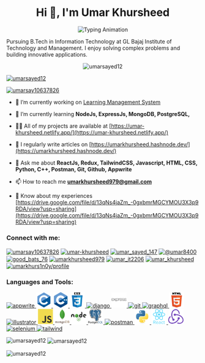 <h1 align="center">Hi 👋, I'm Umar Khursheed</h1>
<p align="center">
  <img src="https://readme-typing-svg.herokuapp.com?font=Fira+Code&size=22&pause=1000&color=F75C7E&width=435&lines=Full+Stack+Web+Developer;Graphic+Designer" alt="Typing Animation" />
</p>
Pursuing B.Tech in Information Technology at GL Bajaj Institute of Technology and Management. I enjoy solving complex problems and building innovative applications.
<p align="center"> <img src="https://komarev.com/ghpvc/?username=umarsayed12&label=Profile%20views&color=0e75b6&style=flat" alt="umarsayed12" /> </p>

<p align="left"> <a href="https://github.com/ryo-ma/github-profile-trophy"><img src="https://github-profile-trophy.vercel.app/?username=umarsayed12" alt="umarsayed12" /></a> </p>

<p align="left"> <a href="https://twitter.com/umarsay10637826" target="blank"><img src="https://img.shields.io/twitter/follow/umarsay10637826?logo=twitter&style=for-the-badge" alt="umarsay10637826" /></a> </p>

- 🔭 I’m currently working on [Learning Management System](https://github.com/umarsayed12/Learning-Management-System)

- 🌱 I’m currently learning **NodeJs, ExpressJs, MongoDB, PostgreSQL,**

- 👨‍💻 All of my projects are available at [https://umar-khursheed.netlify.app/](https://umar-khursheed.netlify.app/)

- 📝 I regularly write articles on [https://umarkhursheed.hashnode.dev/](https://umarkhursheed.hashnode.dev/)

- 💬 Ask me about **ReactJs, Redux, TailwindCSS, Javascript, HTML, CSS, Python, C++, Postman, Git, Github, Appwrite**

- 📫 How to reach me **umarkhursheed979@gmail.com**

- 📄 Know about my experiences [https://drive.google.com/file/d/13qNs4jaZm_-0gxbmrMGCYMOU3X3p9RDA/view?usp=sharing](https://drive.google.com/file/d/13qNs4jaZm_-0gxbmrMGCYMOU3X3p9RDA/view?usp=sharing)

<h3 align="left">Connect with me:</h3>
<p align="left">
<a href="https://twitter.com/umarsay10637826" target="blank"><img align="center" src="https://raw.githubusercontent.com/rahuldkjain/github-profile-readme-generator/master/src/images/icons/Social/twitter.svg" alt="umarsay10637826" height="30" width="40" /></a>
<a href="https://linkedin.com/in/umar-khursheed" target="blank"><img align="center" src="https://raw.githubusercontent.com/rahuldkjain/github-profile-readme-generator/master/src/images/icons/Social/linked-in-alt.svg" alt="umar-khursheed" height="30" width="40" /></a>
<a href="https://instagram.com/umar_sayed_147" target="blank"><img align="center" src="https://raw.githubusercontent.com/rahuldkjain/github-profile-readme-generator/master/src/images/icons/Social/instagram.svg" alt="umar_sayed_147" height="30" width="40" /></a>
<a href="https://hashnode.com/@umar8400" target="blank"><img align="center" src="https://raw.githubusercontent.com/rahuldkjain/github-profile-readme-generator/master/src/images/icons/Social/hashnode.svg" alt="@umar8400" height="30" width="40" /></a>
<a href="https://www.codechef.com/users/good_bats_76" target="blank"><img align="center" src="https://cdn.jsdelivr.net/npm/simple-icons@3.1.0/icons/codechef.svg" alt="good_bats_76" height="30" width="40" /></a>
<a href="https://www.hackerrank.com/umarkhursheed979" target="blank"><img align="center" src="https://raw.githubusercontent.com/rahuldkjain/github-profile-readme-generator/master/src/images/icons/Social/hackerrank.svg" alt="umarkhursheed979" height="30" width="40" /></a>
<a href="https://codeforces.com/profile/umar_it2206" target="blank"><img align="center" src="https://raw.githubusercontent.com/rahuldkjain/github-profile-readme-generator/master/src/images/icons/Social/codeforces.svg" alt="umar_it2206" height="30" width="40" /></a>
<a href="https://www.leetcode.com/umar_khursheed" target="blank"><img align="center" src="https://raw.githubusercontent.com/rahuldkjain/github-profile-readme-generator/master/src/images/icons/Social/leet-code.svg" alt="umar_khursheed" height="30" width="40" /></a>
<a href="https://auth.geeksforgeeks.org/user/umarkhurs1n0y/profile" target="blank"><img align="center" src="https://raw.githubusercontent.com/rahuldkjain/github-profile-readme-generator/master/src/images/icons/Social/geeks-for-geeks.svg" alt="umarkhurs1n0y/profile" height="30" width="40" /></a>
</p>

<h3 align="left">Languages and Tools:</h3>
<p align="left"> <a href="https://appwrite.io" target="_blank" rel="noreferrer"> <img src="https://www.vectorlogo.zone/logos/appwriteio/appwriteio-icon.svg" alt="appwrite" width="40" height="40"/> </a> <a href="https://www.cprogramming.com/" target="_blank" rel="noreferrer"> <img src="https://raw.githubusercontent.com/devicons/devicon/master/icons/c/c-original.svg" alt="c" width="40" height="40"/> </a> <a href="https://www.w3schools.com/cpp/" target="_blank" rel="noreferrer"> <img src="https://raw.githubusercontent.com/devicons/devicon/master/icons/cplusplus/cplusplus-original.svg" alt="cplusplus" width="40" height="40"/> </a> <a href="https://www.w3schools.com/css/" target="_blank" rel="noreferrer"> <img src="https://raw.githubusercontent.com/devicons/devicon/master/icons/css3/css3-original-wordmark.svg" alt="css3" width="40" height="40"/> </a> <a href="https://www.djangoproject.com/" target="_blank" rel="noreferrer"> <img src="https://cdn.worldvectorlogo.com/logos/django.svg" alt="django" width="40" height="40"/> </a> <a href="https://expressjs.com" target="_blank" rel="noreferrer"> <img src="https://raw.githubusercontent.com/devicons/devicon/master/icons/express/express-original-wordmark.svg" alt="express" width="40" height="40"/> </a> <a href="https://git-scm.com/" target="_blank" rel="noreferrer"> <img src="https://www.vectorlogo.zone/logos/git-scm/git-scm-icon.svg" alt="git" width="40" height="40"/> </a> <a href="https://graphql.org" target="_blank" rel="noreferrer"> <img src="https://www.vectorlogo.zone/logos/graphql/graphql-icon.svg" alt="graphql" width="40" height="40"/> </a> <a href="https://www.w3.org/html/" target="_blank" rel="noreferrer"> <img src="https://raw.githubusercontent.com/devicons/devicon/master/icons/html5/html5-original-wordmark.svg" alt="html5" width="40" height="40"/> </a> <a href="https://www.adobe.com/in/products/illustrator.html" target="_blank" rel="noreferrer"> <img src="https://www.vectorlogo.zone/logos/adobe_illustrator/adobe_illustrator-icon.svg" alt="illustrator" width="40" height="40"/> </a> <a href="https://developer.mozilla.org/en-US/docs/Web/JavaScript" target="_blank" rel="noreferrer"> <img src="https://raw.githubusercontent.com/devicons/devicon/master/icons/javascript/javascript-original.svg" alt="javascript" width="40" height="40"/> </a> <a href="https://www.mongodb.com/" target="_blank" rel="noreferrer"> <img src="https://raw.githubusercontent.com/devicons/devicon/master/icons/mongodb/mongodb-original-wordmark.svg" alt="mongodb" width="40" height="40"/> </a> <a href="https://nodejs.org" target="_blank" rel="noreferrer"> <img src="https://raw.githubusercontent.com/devicons/devicon/master/icons/nodejs/nodejs-original-wordmark.svg" alt="nodejs" width="40" height="40"/> </a> <a href="https://www.postgresql.org" target="_blank" rel="noreferrer"> <img src="https://raw.githubusercontent.com/devicons/devicon/master/icons/postgresql/postgresql-original-wordmark.svg" alt="postgresql" width="40" height="40"/> </a> <a href="https://postman.com" target="_blank" rel="noreferrer"> <img src="https://www.vectorlogo.zone/logos/getpostman/getpostman-icon.svg" alt="postman" width="40" height="40"/> </a> <a href="https://www.python.org" target="_blank" rel="noreferrer"> <img src="https://raw.githubusercontent.com/devicons/devicon/master/icons/python/python-original.svg" alt="python" width="40" height="40"/> </a> <a href="https://reactjs.org/" target="_blank" rel="noreferrer"> <img src="https://raw.githubusercontent.com/devicons/devicon/master/icons/react/react-original-wordmark.svg" alt="react" width="40" height="40"/> </a> <a href="https://redux.js.org" target="_blank" rel="noreferrer"> <img src="https://raw.githubusercontent.com/devicons/devicon/master/icons/redux/redux-original.svg" alt="redux" width="40" height="40"/> </a> <a href="https://www.selenium.dev" target="_blank" rel="noreferrer"> <img src="https://raw.githubusercontent.com/detain/svg-logos/780f25886640cef088af994181646db2f6b1a3f8/svg/selenium-logo.svg" alt="selenium" width="40" height="40"/> </a> <a href="https://tailwindcss.com/" target="_blank" rel="noreferrer"> <img src="https://www.vectorlogo.zone/logos/tailwindcss/tailwindcss-icon.svg" alt="tailwind" width="40" height="40"/> </a> </p>

<p><img align="left" src="https://github-readme-stats.vercel.app/api/top-langs?username=umarsayed12&show_icons=true&locale=en&layout=compact" alt="umarsayed12" /></p>

<p>&nbsp;<img align="center" src="https://github-readme-stats.vercel.app/api?username=umarsayed12&show_icons=true&locale=en" alt="umarsayed12" /></p>

<p><img align="center" src="https://github-readme-streak-stats.herokuapp.com/?user=umarsayed12&" alt="umarsayed12" /></p>
